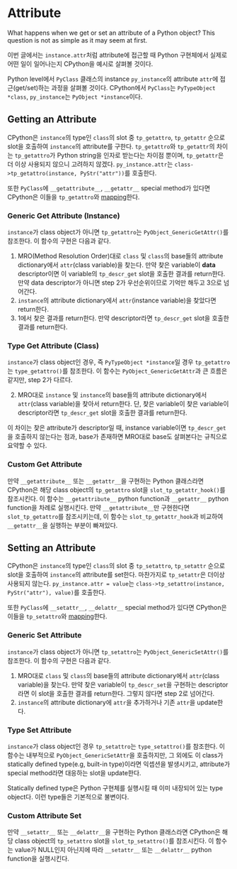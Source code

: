# Attribute

What happens when we get or set an attribute of a Python object?
This question is not as simple as it may seem at first.

이번 글에서는 `instance.attr`처럼 attribute에 접근할 때 Python 구현체에서 실제로 어떤 일이 일어나는지 CPython을 예시로 살펴볼 것이다.

Python level에서 `PyClass` 클래스의 instance `py_instance`의 attribute `attr`에 접근(get/set)하는 과정을 살펴볼 것이다.
CPython에서 `PyClass`는 `PyTypeObject *class`, `py_instance`는 `PyObject *instance`이다.

## Getting an Attribute

CPython은 `instance`의 type인 `class`의 slot 중 `tp_getattro`, `tp_getattr` 순으로 slot을 호출하여 `instance`의 attribute를 구한다.
`tp_getattro`와 `tp_getattr`의 차이는 `tp_getattro`가 Python string을 인자로 받는다는 차이점 뿐이며, `tp_getattr`은 더 이상 사용되지 않으니 고려하지 않겠다.
`py_instance.attr`는 `class->tp_getattro(instance, PyStr("attr"))`를 호출한다.

또한 `PyClass`에 `__getattribute__`, `__getattr__` special method가 있다면 CPython은 이들을 `tp_getattro`와 [mapping](#custom-attribute-get)한다.

### Generic Get Attribute (Instance)

`instance`가 class object가 아니면 `tp_getattro`는 `PyObject_GenericGetAttr()`를 참조한다. 이 함수의 구현은 다음과 같다.

1. MRO(Method Resolution Order)대로 `class` 및 `class`의 base들의 attribute dictionary에서 `attr`(class variable)을 찾는다.
만약 찾은 variable이 **data** descriptor이면 이 variable의 `tp_descr_get` slot을 호출한 결과를 return한다.
만약 data descriptor가 아니면 step 2가 우선순위이므로 기억만 해두고 3으로 넘어간다.
2. `instance`의 attribute dictionary에서 `attr`(instance variable)을 찾았다면 return한다.
3. 1에서 찾은 결과를 return한다.
만약 descriptor라면 `tp_descr_get` slot을 호출한 결과를 return한다.

### Type Get Attribute (Class)

`instance`가 class object인 경우, 즉 `PyTypeObject *instance`일 경우 `tp_getattro`는 `type_getattro()`를 참조한다.
이 함수는 `PyObject_GenericGetAttr`과 큰 흐름은 같지만, step 2가 다르다.

2. MRO대로 `instance` 및 `instance`의 base들의 attribute dictionary에서 `attr`(class variable)을 찾아서 return한다.
단, 찾은 variable이 찾은 variable이 descriptor라면 `tp_descr_get` slot을 호출한 결과를 return한다.

이 차이는 찾은 attribute가 descriptor일 때,
instance variable이면 `tp_descr_get`을 호출하지 않는다는 점과,
base가 존재하면 MRO대로 base도 살펴본다는 규칙으로 요약할 수 있다.

### Custom Get Attribute

만약 `__getattribute__` 또는 `__getattr__`을 구현하는 Python 클래스라면 CPython은 해당 class object의 `tp_getattro` slot을 `slot_tp_getattr_hook()`를 참조시킨다.
이 함수는 `__getattribute__` python function과 `__getattr__` python function을 차례로 실행시킨다.
만약 `__getattribute__`만 구현한다면 `slot_tp_getattro`를 참조시키는데,
이 함수는 `slot_tp_getattr_hook`과 비교하여 `__getattr__`을 실행하는 부분이 빠져있다.

## Setting an Attribute

CPython은 `instance`의 type인 `class`의 slot 중 `tp_setattro`, `tp_setattr` 순으로 slot을 호출하여 `instance`의 attribute를 set한다.
마찬가지로 `tp_setattr`은 더이상 사용되지 않는다.
`py_instance.attr = value`는 `class->tp_setattro(instance, PyStr("attr"), value)`를 호출한다.

또한 `PyClass`에 `__setattr__`, `__delattr__` special method가 있다면 CPython은 이들을 `tp_setattro`와 [mapping](#custom-attribute-set)한다.

### Generic Set Attribute

`instance`가 class object가 아니면 `tp_setattro`는 `PyObject_GenericSetAttr()`를 참조한다. 이 함수의 구현은 다음과 같다.

1. MRO대로 `class` 및 `class`의 base들의 attribute dictionary에서 `attr`(class variable)을 찾는다.
만약 찾은 variable이 `tp_descr_set`을 구현하는 descriptor라면 이 slot을 호출한 결과를 return한다. 그렇지 않다면 step 2로 넘어간다.
2. `instance`의 attribute dictionary에 `attr`을 추가하거나 기존 `attr`을 update한다.

### Type Set Attribute

`instance`가 class object인 경우 `tp_setattro`는 `type_setattro()`를 참조한다.
이 함수는 내부적으로 `PyObject_GenericSetAttr`을 호출하지만,
그 외에도 이 class가 statically defined type(e.g, built-in type)이라면 익셉션을 발생시키고, attribute가 special method라면 대응하는 slot을 update한다.

Statically defined type은 Python 구현체를 실행시킬 때 이미 내장되어 있는 type object다.
이런 type들은 기본적으로 불변이다.

### Custom Attribute Set

만약 `__setattr__` 또는 `__delattr__`을 구현하는 Python 클래스라면 CPython은 해당 class object의 `tp_setattro` slot을 `slot_tp_setattro()`를 참조시킨다.
이 함수는 value가 NULL인지 아닌지에 따라 `__setattr__` 또는 `__delattr__` python function을 실행시킨다.
